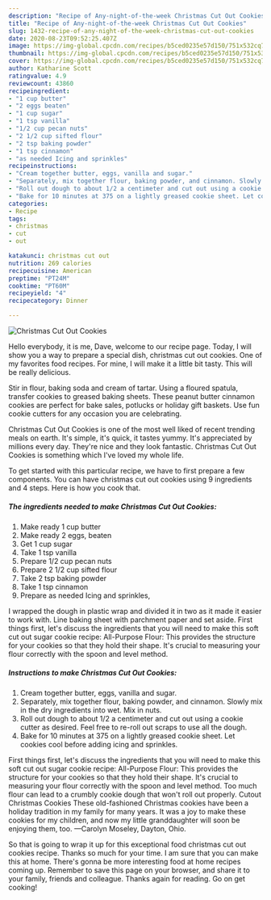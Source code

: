 ```yaml
---
description: "Recipe of Any-night-of-the-week Christmas Cut Out Cookies"
title: "Recipe of Any-night-of-the-week Christmas Cut Out Cookies"
slug: 1432-recipe-of-any-night-of-the-week-christmas-cut-out-cookies
date: 2020-08-23T09:52:25.407Z
image: https://img-global.cpcdn.com/recipes/b5ced0235e57d150/751x532cq70/christmas-cut-out-cookies-recipe-main-photo.jpg
thumbnail: https://img-global.cpcdn.com/recipes/b5ced0235e57d150/751x532cq70/christmas-cut-out-cookies-recipe-main-photo.jpg
cover: https://img-global.cpcdn.com/recipes/b5ced0235e57d150/751x532cq70/christmas-cut-out-cookies-recipe-main-photo.jpg
author: Katharine Scott
ratingvalue: 4.9
reviewcount: 43860
recipeingredient:
- "1 cup butter"
- "2 eggs beaten"
- "1 cup sugar"
- "1 tsp vanilla"
- "1/2 cup pecan nuts"
- "2 1/2 cup sifted flour"
- "2 tsp baking powder"
- "1 tsp cinnamon"
- "as needed Icing and sprinkles"
recipeinstructions:
- "Cream together butter, eggs, vanilla and sugar."
- "Separately, mix together flour, baking powder, and cinnamon. Slowly mix in the dry ingredients into wet. Mix in nuts."
- "Roll out dough to about 1/2 a centimeter and cut out using a cookie cutter as desired. Feel free to re-roll out scraps to use all the dough."
- "Bake for 10 minutes at 375 on a lightly greased cookie sheet. Let cookies cool before adding icing and sprinkles."
categories:
- Recipe
tags:
- christmas
- cut
- out

katakunci: christmas cut out 
nutrition: 269 calories
recipecuisine: American
preptime: "PT24M"
cooktime: "PT60M"
recipeyield: "4"
recipecategory: Dinner

---
```



![Christmas Cut Out Cookies](https://img-global.cpcdn.com/recipes/b5ced0235e57d150/751x532cq70/christmas-cut-out-cookies-recipe-main-photo.jpg)

Hello everybody, it is me, Dave, welcome to our recipe page. Today, I will show you a way to prepare a special dish, christmas cut out cookies. One of my favorites food recipes. For mine, I will make it a little bit tasty. This will be really delicious.

Stir in flour, baking soda and cream of tartar. Using a floured spatula, transfer cookies to greased baking sheets. These peanut butter cinnamon cookies are perfect for bake sales, potlucks or holiday gift baskets. Use fun cookie cutters for any occasion you are celebrating.

Christmas Cut Out Cookies is one of the most well liked of recent trending meals on earth. It's simple, it's quick, it tastes yummy. It's appreciated by millions every day. They're nice and they look fantastic. Christmas Cut Out Cookies is something which I've loved my whole life.


To get started with this particular recipe, we have to first prepare a few components. You can have christmas cut out cookies using 9 ingredients and 4 steps. Here is how you cook that.

<!--inarticleads1-->

##### The ingredients needed to make Christmas Cut Out Cookies:

1. Make ready 1 cup butter
1. Make ready 2 eggs, beaten
1. Get 1 cup sugar
1. Take 1 tsp vanilla
1. Prepare 1/2 cup pecan nuts
1. Prepare 2 1/2 cup sifted flour
1. Take 2 tsp baking powder
1. Take 1 tsp cinnamon
1. Prepare as needed Icing and sprinkles,


I wrapped the dough in plastic wrap and divided it in two as it made it easier to work with. Line baking sheet with parchment paper and set aside. First things first, let&#39;s discuss the ingredients that you will need to make this soft cut out sugar cookie recipe: All-Purpose Flour: This provides the structure for your cookies so that they hold their shape. It&#39;s crucial to measuring your flour correctly with the spoon and level method. 

<!--inarticleads2-->

##### Instructions to make Christmas Cut Out Cookies:

1. Cream together butter, eggs, vanilla and sugar.
1. Separately, mix together flour, baking powder, and cinnamon. Slowly mix in the dry ingredients into wet. Mix in nuts.
1. Roll out dough to about 1/2 a centimeter and cut out using a cookie cutter as desired. Feel free to re-roll out scraps to use all the dough.
1. Bake for 10 minutes at 375 on a lightly greased cookie sheet. Let cookies cool before adding icing and sprinkles.


First things first, let&#39;s discuss the ingredients that you will need to make this soft cut out sugar cookie recipe: All-Purpose Flour: This provides the structure for your cookies so that they hold their shape. It&#39;s crucial to measuring your flour correctly with the spoon and level method. Too much flour can lead to a crumbly cookie dough that won&#39;t roll out properly. Cutout Christmas Cookies These old-fashioned Christmas cookies have been a holiday tradition in my family for many years. It was a joy to make these cookies for my children, and now my little granddaughter will soon be enjoying them, too. —Carolyn Moseley, Dayton, Ohio. 

So that is going to wrap it up for this exceptional food christmas cut out cookies recipe. Thanks so much for your time. I am sure that you can make this at home. There's gonna be more interesting food at home recipes coming up. Remember to save this page on your browser, and share it to your family, friends and colleague. Thanks again for reading. Go on get cooking!
